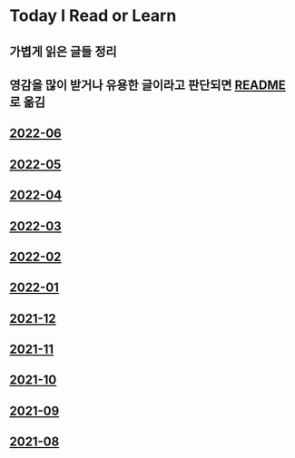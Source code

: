 # Today I Read or Learn

## 가볍게 읽은 글들 정리

## 영감을 많이 받거나 유용한 글이라고 판단되면 [README](https://github.com/eomttt/studies) 로 옮김

## [2022-06](https://github.com/eomttt/studies/blob/master/TDRL/202206.md)

## [2022-05](https://github.com/eomttt/studies/blob/master/TDRL/202205.md)

## [2022-04](https://github.com/eomttt/studies/blob/master/TDRL/202204.md)

## [2022-03](https://github.com/eomttt/studies/blob/master/TDRL/202203.md)

## [2022-02](https://github.com/eomttt/studies/blob/master/TDRL/202202.md)

## [2022-01](https://github.com/eomttt/studies/blob/master/TDRL/202201.md)

## [2021-12](https://github.com/eomttt/studies/blob/master/TDRL/202112.md)

## [2021-11](https://github.com/eomttt/studies/blob/master/TDRL/202111.md)

## [2021-10](https://github.com/eomttt/studies/blob/master/TDRL/202110.md)

## [2021-09](https://github.com/eomttt/studies/blob/master/TDRL/202109.md)

## [2021-08](https://github.com/eomttt/studies/blob/master/TDRL/202108.md)

